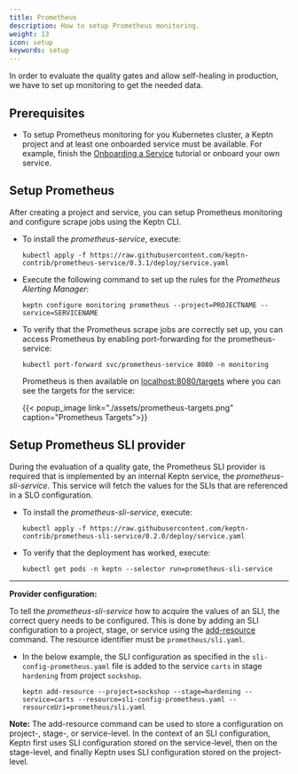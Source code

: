 ```yaml
---
title: Prometheus
description: How to setup Prometheus monitoring.
weight: 13
icon: setup
keywords: setup
---
```


In order to evaluate the quality gates and allow self-healing in production, we have to set up monitoring to get the needed data.

## Prerequisites

- To setup Prometheus monitoring for you Kubernetes cluster, a Keptn project and at least one onboarded service must be available. For example, finish the [Onboarding a Service](../onboard-carts-service/) tutorial or onboard your own service.

## Setup Prometheus

After creating a project and service, you can setup Prometheus monitoring and configure scrape jobs using the Keptn CLI. 

* To install the *prometheus-service*, execute: 

  ```console
  kubectl apply -f https://raw.githubusercontent.com/keptn-contrib/prometheus-service/0.3.1/deploy/service.yaml
  ```

* Execute the following command to set up the rules for the *Prometheus Alerting Manager*:

  ```
  keptn configure monitoring prometheus --project=PROJECTNAME --service=SERVICENAME
  ```

* To verify that the Prometheus scrape jobs are correctly set up, you can access Prometheus by enabling port-forwarding for the prometheus-service:

    ```console
    kubectl port-forward svc/prometheus-service 8080 -n monitoring
    ```
  Prometheus is then available on [localhost:8080/targets](http://localhost:8080/targets) where you can see the targets for the service:

    {{< popup_image link="./assets/prometheus-targets.png" caption="Prometheus Targets">}}

  
## Setup Prometheus SLI provider 

During the evaluation of a quality gate, the Prometheus SLI provider is required that is implemented by an internal Keptn service, the *prometheus-sli-service*. This service will fetch the values for the SLIs that are referenced in a SLO configuration.

* To install the *prometheus-sli-service*, execute:

  ```console
  kubectl apply -f https://raw.githubusercontent.com/keptn-contrib/prometheus-sli-service/0.2.0/deploy/service.yaml
  ```

* To verify that the deployment has worked, execute:

  ```console
  kubectl get pods -n keptn --selector run=prometheus-sli-service
  ```

---

**Provider configuration:**

To tell the *prometheus-sli-service* how to acquire the values of an SLI, the correct query needs to be configured. This is done by adding an SLI configuration to a project, stage, or service using the [add-resource](../../cli/#keptn-add-resource) command. The resource identifier must be `prometheus/sli.yaml`.

* In the below example, the SLI configuration as specified in the `sli-config-prometheus.yaml` file is added to the service `carts` in stage `hardening` from project `sockshop`. 

  ```console
  keptn add-resource --project=sockshop --stage=hardening --service=carts --resource=sli-config-prometheus.yaml --resourceUri=prometheus/sli.yaml
  ```

**Note:** The add-resource command can be used to store a configuration on project-, stage-, or service-level. In the context of an SLI configuration, Keptn first uses SLI configuration stored on the service-level, then on the stage-level, and finally Keptn uses SLI configuration stored on the project-level.
